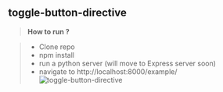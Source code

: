## toggle-button-directive

> **How to run ?**

> - Clone repo
> - npm install
> - run a python server (will move to Express server soon)
> - navigate to http://localhost:8000/example/
![toggle-button-directive](http://mvpspl619.github.io/toggle-button-directive/images/directive.png)